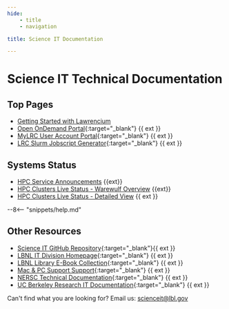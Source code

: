```yaml
---
hide:
    - title
    - navigation

title: Science IT Documentation

---
```


# **Science IT Technical Documentation**

## **Top Pages**

- [Getting Started with Lawrencium](hpc/getting-started.md) 
- [Open OnDemand Portal](https://lrc-ondemand.lbl.gov/){:target="_blank"} {{ ext }} 
- [MyLRC User Account Portal](https://mylrc.lbl.gov/){:target="_blank"} {{ ext }} 
- [LRC Slurm Jobscript Generator](https://lbnl-science-it.github.io/lrc-jobscript/src/lrc-calculator.html){:target="_blank"} {{ ext }}

## **Systems Status**

- [HPC Service Announcements](https://it.lbl.gov/service/scienceit/high-performance-computing/status/) {{ext}}
- [HPC Clusters Live Status - Warewulf Overview](hpc/status.md) {{ext}}
- [HPC Clusters Live Status - Detailed View](https://hpcs-stats.lbl.gov/cluster_utilization/state_cluster/) {{ ext }}

--8<-- "snippets/help.md"

<!--
## **Computing Resources**

- **LRC**: Lawrencium Computing Cluster
- **ES1**: Einsteinium GPU Computing Cluster
- **SRDC**: Secure Research Data and Compute

    *SDRC is a high-security HPC computing cluster jointly managed by Science IT @ LBL and UC Berkeley for confidential (PII) data processing and computing.*

- **GCP**: Google Cloud Platform
- **AWS**: Amazon Web Services

## **Data Transfer and Storage**

- **SPSS**: Scientific Project Storage System
- **Globus** at Berkeley Lab
    - LRC Data Transfer Endpoint
    - Amazon AWS S3 Endpoint
    - GCP Google Cloud Storage Endpoint
    - Google Drive Endpoint
-->

## **Other Resources**

- [Science IT GitHub Repository](https://github.com/lbnl-science-it){:target="_blank"}{{ ext }}
- [LBNL IT Division Homepage](https://it.lbl.gov){:target="_blank"} {{ ext }}
- [LBNL Library E-Book Collection](https://commons.lbl.gov/display/rst/E-Books){:target="_blank"} {{ ext }}
- [Mac & PC Support Support](https://it.lbl.gov/group/it-support-services/workstation-support/){:target="_blank"} {{ ext }}
- [NERSC Technical Documentation](https://docs.nersc.gov){:target="_blank"} {{ ext }}
- [UC Berkeley Research IT Documentation](https://researchit.berkeley.edu){:target="_blank"} {{ ext }}

Can't find what you are looking for? Email us: <a href="mailto:scienceit@lbl.gov">scienceit@lbl.gov</a>
